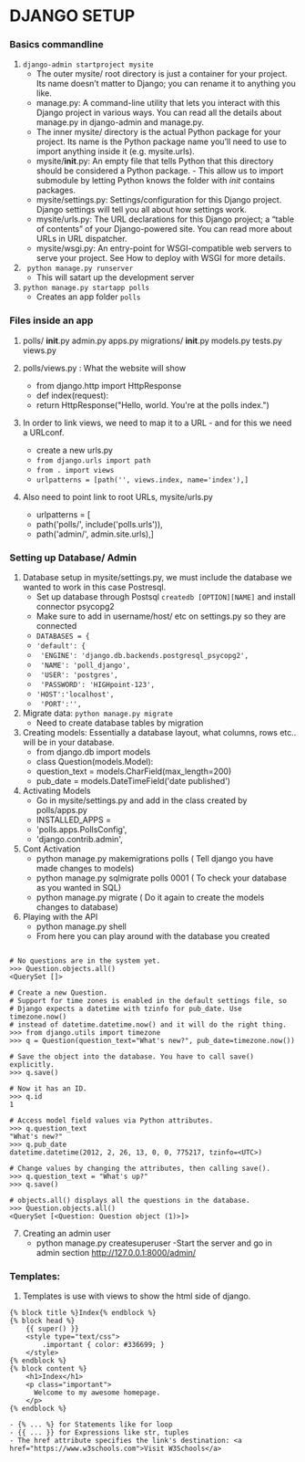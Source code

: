 # DJANGO SETUP

### Basics commandline
1. `django-admin startproject mysite`
    - The outer mysite/ root directory is just a container for your project. Its name doesn’t matter to Django; you can rename it to anything you like.
    - manage.py: A command-line utility that lets you interact with this Django project in various ways. You can read all the details about manage.py in django-admin and manage.py. 
    - The inner mysite/ directory is the actual Python package for your project. Its name is the Python package name you’ll need to use to import anything inside it (e.g. mysite.urls).
    - mysite/__init__.py: An empty file that tells Python that this directory should be considered a Python package. 
            - This allow us to import submodule by letting Python knows the folder with _init_ contains packages.
    - mysite/settings.py: Settings/configuration for this Django project. Django settings will tell you all about how settings work.
    - mysite/urls.py: The URL declarations for this Django project; a “table of contents” of your Django-powered site. You can read more about URLs in URL dispatcher.
    - mysite/wsgi.py: An entry-point for WSGI-compatible web servers to serve your project. See How to deploy with WSGI for more details.
2. ` python manage.py runserver` 
    - This will satart up the development server
3. `python manage.py startapp polls`
    - Creates an app folder `polls` 

### Files inside an app 
1. polls/
    __init__.py
    admin.py
    apps.py
    migrations/
        __init__.py
    models.py
    tests.py
    views.py
    
2. polls/views.py : What the website will show 
   - from django.http import HttpResponse
   - def index(request):
   - return HttpResponse("Hello, world. You're at the polls index.")
3. In order to link views,  we need to map it to a URL - and for this we need a URLconf.   
   - create a new urls.py
   - `from django.urls import path`
   - `from . import views`
   - `urlpatterns = [path('', views.index, name='index'),]`
4. Also need to point link to root URLs, mysite/urls.py
    - urlpatterns = [
    - path('polls/', include('polls.urls')),
    - path('admin/', admin.site.urls),]


### Setting up Database/ Admin
1. Database setup in mysite/settings.py, we must include the database we wanted to work in this case Postresql. 
    - Set up database through Postsql `createdb [OPTION][NAME]` and install connector psycopg2 
    - Make sure to add in username/host/ etc on settings.py so they are connected
    - `DATABASES = {`
    -  `'default': {`
    -   ` 'ENGINE': 'django.db.backends.postgresql_psycopg2',`
    -   ` 'NAME': 'poll_django',`
    -   ` 'USER': 'postgres',`
    -   ` 'PASSWORD': 'HIGHpoint-123',`
    -    `'HOST':'localhost',`
    -   ` 'PORT':'',`
2. Migrate data: `python manage.py migrate` 
    - Need to create database tables by migration
3. Creating models: Essentially a database layout, what columns, rows etc.. will be in your database.
    - from django.db import models
    - class Question(models.Model):
    - question_text = models.CharField(max_length=200)
    - pub_date = models.DateTimeField('date published')
 4. Activating Models
    - Go in mysite/settings.py and add in the class created by polls/apps.py 
    - INSTALLED_APPS =
    - 'polls.apps.PollsConfig',
    - 'django.contrib.admin',
 5. Cont Activation
    - python manage.py makemigrations polls ( Tell django you have made changes to models)
    -  python manage.py sqlmigrate polls 0001 ( To check your database as you wanted in SQL)
    - python manage.py migrate ( Do it again to create the models changes to database)
 6. Playing with the API
    - python manage.py shell
    - From here you can play around with the database you created
```>>> from polls.models import Choice, Question  # Import the model classes we just wrote.

# No questions are in the system yet.
>>> Question.objects.all()
<QuerySet []>

# Create a new Question.
# Support for time zones is enabled in the default settings file, so
# Django expects a datetime with tzinfo for pub_date. Use timezone.now()
# instead of datetime.datetime.now() and it will do the right thing.
>>> from django.utils import timezone
>>> q = Question(question_text="What's new?", pub_date=timezone.now())

# Save the object into the database. You have to call save() explicitly.
>>> q.save()

# Now it has an ID.
>>> q.id
1

# Access model field values via Python attributes.
>>> q.question_text
"What's new?"
>>> q.pub_date
datetime.datetime(2012, 2, 26, 13, 0, 0, 775217, tzinfo=<UTC>)

# Change values by changing the attributes, then calling save().
>>> q.question_text = "What's up?"
>>> q.save()

# objects.all() displays all the questions in the database.
>>> Question.objects.all()
<QuerySet [<Question: Question object (1)>]> 
```

7. Creating an admin user
    - python manage.py createsuperuser
    -Start the server and go in admin section http://127.0.0.1:8000/admin/
    
### Templates: 
1. Templates is use with views to show the html side of django.
 
```{% extends "base.html" %}
{% block title %}Index{% endblock %}
{% block head %}
    {{ super() }}
    <style type="text/css">
        .important { color: #336699; }
    </style>
{% endblock %}
{% block content %}
    <h1>Index</h1>
    <p class="important">
      Welcome to my awesome homepage.
    </p>
{% endblock %}
```

    - {% ... %} for Statements like for loop
    - {{ ... }} for Expressions like str, tuples
    - The href attribute specifies the link's destination: <a href="https://www.w3schools.com">Visit W3Schools</a>
   
